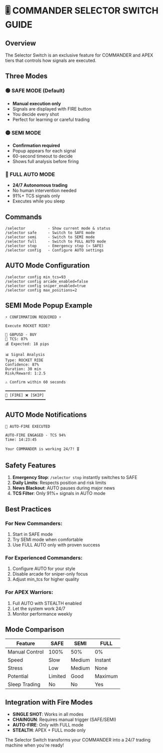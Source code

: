 # 🎚️ COMMANDER SELECTOR SWITCH GUIDE

## Overview

The Selector Switch is an exclusive feature for COMMANDER and APEX tiers that controls how signals are executed.

## Three Modes

### 🟢 **SAFE MODE** (Default)
- **Manual execution only**
- Signals are displayed with FIRE button
- You decide every shot
- Perfect for learning or careful trading

### 🟡 **SEMI MODE**
- **Confirmation required**
- Popup appears for each signal
- 60-second timeout to decide
- Shows full analysis before firing

### 🔴 **FULL AUTO MODE**
- **24/7 Autonomous trading**
- No human intervention needed
- 91%+ TCS signals only
- Executes while you sleep

## Commands

```
/selector          - Show current mode & status
/selector safe     - Switch to SAFE mode
/selector semi     - Switch to SEMI mode  
/selector full     - Switch to FULL AUTO mode
/selector stop     - Emergency stop (→ SAFE)
/selector config   - Configure AUTO settings
```

## AUTO Mode Configuration

```
/selector config min_tcs=93
/selector config arcade_enabled=false
/selector config sniper_enabled=true
/selector config max_positions=2
```

## SEMI Mode Popup Example

```
⚡ CONFIRMATION REQUIRED ⚡

Execute ROCKET RIDE?

📍 GBPUSD - BUY
🎯 TCS: 87%
💰 Expected: 18 pips

📊 Signal Analysis
Type: ROCKET RIDE
Confidence: 87%
Duration: 30 min
Risk/Reward: 1:2.5

⚠️ Confirm within 60 seconds

━━━━━━━━━━━━━━━━━━
🔫 [FIRE] ❌ [SKIP]
━━━━━━━━━━━━━━━━━━
```

## AUTO Mode Notifications

```
🤖 AUTO-FIRE EXECUTED

AUTO-FIRE ENGAGED - TCS 94%
Time: 14:23:45

Your COMMANDER is working 24/7! 🎖️
```

## Safety Features

1. **Emergency Stop**: `/selector stop` instantly switches to SAFE
2. **Daily Limits**: Respects position and risk limits
3. **News Blackout**: AUTO pauses during major news
4. **TCS Filter**: Only 91%+ signals in AUTO mode

## Best Practices

### For New Commanders:
1. Start in SAFE mode
2. Try SEMI mode when comfortable
3. Use FULL AUTO only with proven success

### For Experienced Commanders:
1. Configure AUTO for your style
2. Disable arcade for sniper-only focus
3. Adjust min_tcs for higher quality

### For APEX Warriors:
1. Full AUTO with STEALTH enabled
2. Let the system work 24/7
3. Monitor performance weekly

## Mode Comparison

| Feature | SAFE | SEMI | FULL |
|---------|------|------|------|
| Manual Control | 100% | 50% | 0% |
| Speed | Slow | Medium | Instant |
| Stress | Low | Medium | None |
| Potential | Limited | Good | Maximum |
| Sleep Trading | No | No | Yes |

## Integration with Fire Modes

- **SINGLE SHOT**: Works in all modes
- **CHAINGUN**: Requires manual trigger (SAFE/SEMI)
- **AUTO-FIRE**: Only with FULL mode
- **STEALTH**: APEX + FULL mode only

The Selector Switch transforms your COMMANDER into a 24/7 trading machine when you're ready!